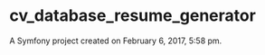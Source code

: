 cv_database_resume_generator
============================

A Symfony project created on February 6, 2017, 5:58 pm.
